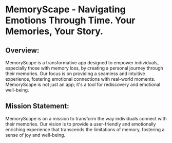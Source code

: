 # MemoryScape - Navigating Emotions Through Time. Your Memories, Your Story.

## Overview:
MemoryScape is a transformative app designed to empower individuals, especially those with memory loss, by creating a personal journey through their memories. Our focus is on providing a seamless and intuitive experience, fostering emotional connections with real-world moments. MemoryScape is not just an app; it's a tool for rediscovery and emotional well-being.

## Mission Statement:
MemoryScape is on a mission to transform the way individuals connect with their memories. Our vision is to provide a user-friendly and emotionally enriching experience that transcends the limitations of memory, fostering a sense of joy and well-being.
